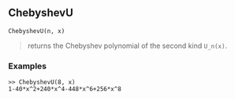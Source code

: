 ## ChebyshevU

```
ChebyshevU(n, x)
```

> returns the Chebyshev polynomial of the second kind `U_n(x)`.
 
### Examples
```   
>> ChebyshevU(8, x)    
1-40*x^2+240*x^4-448*x^6+256*x^8  
```
    
    
    